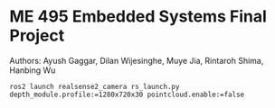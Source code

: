 # ME 495 Embedded Systems Final Project
Authors: Ayush Gaggar, Dilan Wijesinghe, Muye Jia, Rintaroh Shima, Hanbing Wu

`ros2 launch realsense2_camera rs_launch.py depth_module.profile:=1280x720x30 pointcloud.enable:=false`